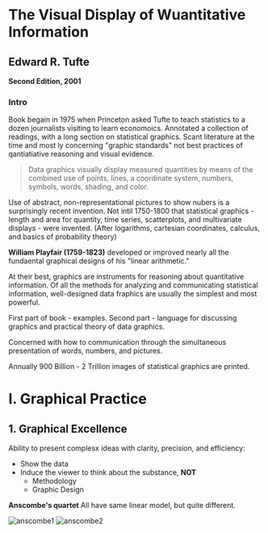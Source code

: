 # The Visual Display of Wuantitative Information
## Edward R. Tufte

**Second Edition, 2001**

### Intro

Book begain in 1975 when Princeton asked Tufte to teach statistics to a dozen journalists visiting to learn economoics. Annotated a collection of readings, with a long section on statistical graphics. Scant literature at the time and most ly concerning "graphic standards" not best practices of qantiatiative reasoning and visual evidence. 

>Data graphics visually display measured quantities by means of the combined use of points, lines, a coordinate system, numbers, symbols, words, shading, and color.

Use of abstract, non-representational pictures to show nubers is a surprisingly recent invention. Not intil 1750-1800 that statistical graphics - length and area for quantity, time series, scatterplots, and multivariate displays - were invented. (After logarithms, cartesian coordinates, calculus, and basics of probability theory)

**William Playfair (1759-1823)** developed or improved nearly all the fundaental graphical designs of his "linear arithmetic."

At their best, graphics are instruments for reasoning about quantitative information. Of all the methods for analyzing and communicating statistical information, well-designed data fraphics are usually the simplest and most powerful.

First part of book - examples. Second part - language for discussing graphics and practical theory of data graphics. 

Concerned with how to communication through the simultaneous presentation of words, numbers, and pictures. 

Annually 900 Billion - 2 Trillion images of statistical graphics are printed. 

# I. Graphical Practice

## 1. Graphical Excellence

Ability to present complesx ideas with clarity, precision, and efficiency:
- Show the data
- Induce the viewer to think about the substance, **NOT**
    - Methodology
    - Graphic Design

**Anscombe's quartet** All have same linear model, but quite different. 

![anscombe1](/reading/images/ans1.png)
![anscombe2](/reading/images/ans2.png)